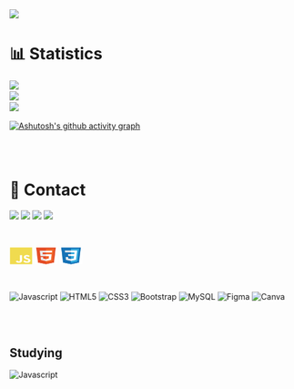 <div>
   <img src="https://i.pinimg.com/originals/f5/9c/56/f59c56a06262dbe90e0e757e55dc3a19.jpg">
</div>

# 📊 Statistics

![](https://github-readme-stats.vercel.app/api?username=joaovictorgit21&theme=blue-green&hide_border=false&include_all_commits=false&count_private=false)<br>
![](https://github-readme-streak-stats.herokuapp.com/?user=joaovictorgit21&theme=blue-green&hide_border=false)<br>
![](https://github-readme-stats.vercel.app/api/top-langs/?username=joaovictorgit21&theme=blue-green&hide_border=false&include_all_commits=false&count_private=false&layout=compact)

[![Ashutosh's github activity graph](https://github-readme-activity-graph.vercel.app/graph?username=joaovictorgit21&theme=high-contrast)](https://github.com/ashutosh00710/github-readme-activity-graph)

<br><br>
# 📱 Contact

<a href = "mailto:joaovictorfariasdev@gmail.com"><img src="https://img.shields.io/badge/-Gmail-%23333?style=for-the-badge&logo=gmail&logoColor=white" target="_blank"></a>
<a href="https://www.instagram.com/victor_farias_dev" target="_blank"><img src="https://img.shields.io/badge/-Instagram-%23E4405F?style=for-the-badge&logo=instagram&logoColor=white" target="_blank"></a>
<a href="https://discord.gg/w3WR4C9pyt" target="_blank"><img src="https://img.shields.io/badge/Discord-7289DA?style=for-the-badge&logo=discord&logoColor=white" target="_blank"></a> 
<a href="linkedin.com/in/vitorgabrieldev/" target="_blank"><img src="https://camo.githubusercontent.com/c00f87aeebbec37f3ee0857cc4c20b21fefde8a96caf4744383ebfe44a47fe3f/68747470733a2f2f696d672e736869656c64732e696f2f62616467652f2d4c696e6b6564496e2d2532333030373742353f7374796c653d666f722d7468652d6261646765266c6f676f3d6c696e6b6564696e266c6f676f436f6c6f723d7768697465" target="_blank"></a>
##
<div style="display: inline_block"><br>
  <img align="center" alt="Rafa-Js" height="30" width="40" src="https://raw.githubusercontent.com/devicons/devicon/master/icons/javascript/javascript-plain.svg">
  <img align="center" alt="Rafa-HTML" height="30" width="40" src="https://raw.githubusercontent.com/devicons/devicon/master/icons/html5/html5-original.svg">
  <img align="center" alt="Rafa-CSS" height="30" width="40" src="https://raw.githubusercontent.com/devicons/devicon/master/icons/css3/css3-original.svg">
  
</div>
<br><br>

![Javascript](https://img.shields.io/badge/javascript-%23323330.svg?style=for-the-badge&logo=javascript&logoColor=%23F7DF1E) ![HTML5](https://img.shields.io/badge/html5-%23E34F26.svg?style=for-the-badge&logo=html5&logoColor=white) ![CSS3](https://img.shields.io/badge/css3-%231572B6.svg?style=for-the-badge&logo=css3&logoColor=white) ![Bootstrap](https://img.shields.io/badge/bootstrap-%23563D7C.svg?style=for-the-badge&logo=bootstrap&logoColor=white) ![MySQL](https://img.shields.io/badge/mysql-%2300f.svg?style=for-the-badge&logo=mysql&logoColor=white)  ![Figma](https://img.shields.io/badge/figma-%23F24E1E.svg?style=for-the-badge&logo=figma&logoColor=white) ![Canva](https://img.shields.io/badge/Canva-%2300C4CC.svg?style=for-the-badge&logo=Canva&logoColor=white)

<br><br>
## Studying

![Javascript](https://img.shields.io/badge/javascript-%23323330.svg?style=for-the-badge&logo=javascript&logoColor=%23F7DF1E) 
